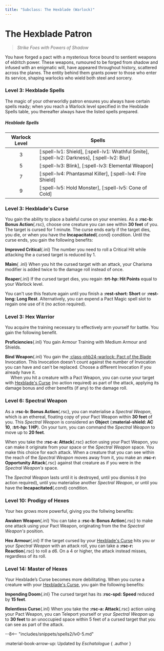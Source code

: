 ```yaml
---
title: "Subclass: The Hexblade (Warlock)"
---
```


<p style="display:none">
Strike Foes with Powers of Shadow
</p>

# The Hexblade Patron

> *Strike Foes with Powers of Shadow*

You have forged a pact with a mysterious force bound to sentient weapons of eldritch power. These weapons, rumoured to be forged from shadow and infused with an enigmatic will, have appeared throughout history, scattered across the planes. The entity behind them grants power to those who enter its service, shaping warlocks who wield both steel and sorcery.

### Level 3: Hexblade Spells

The magic of your otherworldly patron ensures you always have certain spells ready; when you reach a Warlock level specified in the Hexblade Spells table, you thereafter always have the listed spells prepared.

##### Hexblade Spells

| Warlock Level | Spells |
|:-:|---|
| 3 | [:spell-lv1: Shield], [:spell-lv1: Wrathful Smite], [:spell-lv2: Darkness], [:spell-lv2: Blur] |
| 5 | [:spell-lv3: Blink], [:spell-lv3: Elemental Weapon] |
| 7 | [:spell-lv4: Phantasmal Killer], [:spell-lv4: Fire Shield] |
| 9 | [:spell-lv5: Hold Monster], [:spell-lv5: Cone of Cold] |

### Level 3: Hexblade's Curse

You gain the ability to place a baleful curse on your enemies. As a **:rsc-b: Bonus Action**{.rsc}, choose one creature you can see within **30 feet** of you. The target is cursed for 1 minute. The curse ends early if the target dies, you die, or when you have the **Incapacitated**{.cond} condition. Until the curse ends, you gain the following benefits:

**Improved Critical**{.inl} The number you need to roll a Critical Hit while attacking the a cursed target is reduced by 1.

**Maim**{ .inl} When you hit the cursed target with an attack, your Charisma modifier is added twice to the damage roll instead of once.

**Reaper**{.inl} If the cursed target dies, you regain **:trt-hp: Hit Points** equal to your Warlock level.

You can't use this feature again until you finish a **:rest-short: Short** or **:rest-long: Long Rest**. Alternatively, you can expend a Pact Magic spell slot to regain one use of it (no action required).

### Level 3: Hex Warrior

You acquire the training necessary to effectively arm yourself for battle. You gain the following benefit.

**Proficiencies**{.inl} You gain Armour Training with Medium Armour and Shields.

**Bind Weapon**{.inl} You gain the [:class-phb24-warlock: Pact of the Blade](../../option/class-options/warlock-invocations/phb24.md#pact-of-the-blade) Invocation. This Invocation doesn't count against the number of Invocation you can have and can't be replaced. Choose a different Invocation if you already have it.  
&emsp; When you hit a creature with a Pact Weapon, you can curse your target with [Hexblade's Curse] (no action required) as part of the attack, applying its damage bonus and other benefits (if any) to the damage roll.

### Level 6: Spectral Weapon

As a **:rsc-b: Bonus Action**{.rsc}, you can materialise a *Spectral Weapon*, which is an ethereal, floating copy of your Pact Weapon within **30 feet** of you. This *Spectral Weapon* is considered an **Object** (**:material-shield: AC 10**, **:trt-hp: 1 HP**). On your turn, you can command the *Spectral Weapon* to move up to **20 feet**.

When you take the **:rsc-a: Attack**{.rsc} action using your Pact Weapon, you can make it originate from your space or the *Spectral Weapon* space. You make this choice for each attack. When a creature that you can see within the reach of the *Spectral Weapon* moves away from it, you make an **:rsc-r: Opportunity Attack**{.rsc} against that creature as if you were in the *Spectral Weapon's* space.

The *Spectral Weapon* lasts until it is destroyed, until you dismiss it (no action required), until you materialise another *Spectral Weapon*, or until you have the **Incapacitated**{.cond} condition.

### Level 10: Prodigy of Hexes

Your hex grows more powerful, giving you the follwing benefits: 

**Awaken Weapon**{.inl} You can take a **:rsc-b: Bonus Action**{.rsc} to make one attack using your Pact Weapon, originating from the the *Spectral Weapon's* position.

**Hex Armour**{.inl} If the target cursed by your [Hexblade's Curse] hits you or your *Spectral Weapon* with an attack roll, you can take a **:rsc-r: Reaction**{.rsc} to roll a d6. On a 4 or higher, the attack instead misses, regardless of its roll.

### Level 14: Master of Hexes

Your Hexblade’s Curse becomes more debilitating. When you curse a creature with your [Hexblade's Curse], you gain the following benefits:

**Impending Doom**{.inl} The cursed target has its **:rsc-spd: Speed** reduced by **15 feet**.

**Relentless Curse**{.inl} When you take the **:rsc-a: Attack**{.rsc} action using your Pact Weapon, you can Teleport yourself or your *Spectral Weapon* up to **30 feet** to an unoccupied space within 5 feet of a cursed target that you can see as part of the attack.

--8<-- "includes/snippets/spells2/lv0-5.md"

[Hexblade's Curse]: #level-3-hexblades-curse

:material-book-arrow-up: Updated by *Eschatologue*
{ .author }